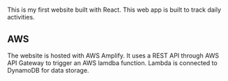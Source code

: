 #
This is my first website built with React.
This web app is built to track daily activities.

## AWS
The website is hosted with AWS Amplify.
It uses a REST API through AWS API Gateway to trigger an AWS lamdba function.
Lambda is connected to DynamoDB for data storage.
